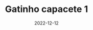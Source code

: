 ---
title: "Gatinho capacete 1"
date: "2022-12-12"
img: "a_portrait_of_a_cat_wearing_a_motorcycle_helmet_Seed-5975887_Steps-25_Guidance-13.4.jpeg"
---